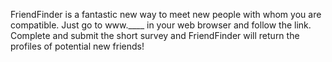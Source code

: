 FriendFinder is a fantastic new way to meet new people with whom you are compatible.
Just go to www.____ in your web browser and follow the link.
Complete and submit the short survey and FriendFinder will return the profiles of potential new friends!
